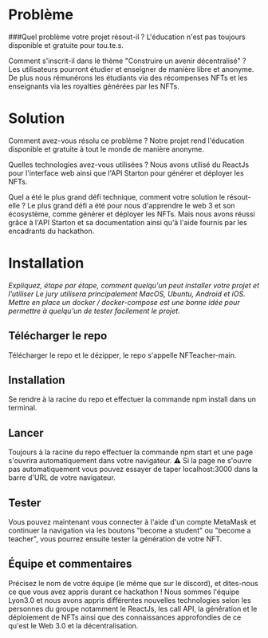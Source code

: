 # Problème
###Quel problème votre projet résout-il ? 
L'éducation n'est pas toujours disponible et gratuite pour tou.te.s.

Comment s'inscrit-il dans le thème "Construire un avenir décentralisé" ?
Les utilisateurs pourront étudier et enseigner de manière libre et anonyme. De plus nous rémunérons les étudiants via des récompenses NFTs et les enseignants via les royalties générées par les NFTs.

# Solution
Comment avez-vous résolu ce problème ?
Notre projet rend l'éducation disponible et gratuite à tout le monde de manière anonyme.

Quelles technologies avez-vous utilisées ?
Nous avons utilisé du ReactJs pour l'interface web ainsi que l'API Starton pour générer et déployer les NFTs.

Quel a été le plus grand défi technique, comment votre solution le résout-elle ?
Le plus grand défi a été pour nous d'apprendre le web 3 et son écosystème, comme générer et déployer les NFTs. Mais nous avons réussi grâce à l'API Starton et sa documentation ainsi qu'à l'aide fournis par les encadrants du hackathon.

# Installation
*Expliquez, étape par étape, comment quelqu'un peut installer votre projet et l’utiliser Le jury utilisera principalement MacOS, Ubuntu, Android et iOS. Mettre en place un docker / docker-compose est une bonne idée pour permettre à quelqu'un de tester facilement le projet.*

## Télécharger le repo
Télécharger le repo et le dézipper, le repo s'appelle NFTeacher-main.

## Installation
Se rendre à la racine du repo et effectuer la commande npm install dans un terminal.

## Lancer
Toujours à la racine du repo effectuer la commande npm start et une page s'ouvrira automatiquement dans votre navigateur.
⚠️ Si la page ne s'ouvre pas automatiquement vous pouvez essayer de taper localhost:3000 dans la barre d'URL de votre navigateur.

## Tester
Vous pouvez maintenant vous connecter à l'aide d'un compte MetaMask et continuer la navigation via les boutons "become a student" ou "become a teacher", vous pourrez ensuite tester la génération de votre NFT.

## Équipe et commentaires
Précisez le nom de votre équipe (le même que sur le discord), et dites-nous ce que vous avez appris durant ce hackathon !
Nous sommes l'équipe Lyon3.0 et nous avons appris différentes nouvelles technologies selon les personnes du groupe notamment le ReactJs, les call API, la génération et le déploiement de NFTs ainsi que des connaissances approfondies de ce qu'est le Web 3.0 et la décentralisation.
